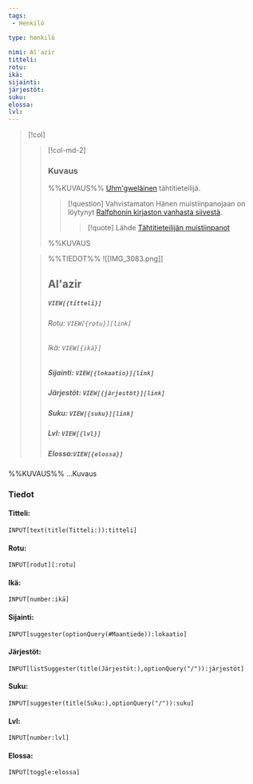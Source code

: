 ```yaml
---
tags:
 - Henkilö

type: henkilö
 
nimi: Al'azir
titteli:
rotu: 
ikä: 
sijainti: 
järjestöt: 
suku:
elossa: 
lvl: 
---
```


>[!col]
>>[!col-md-2]
>>### Kuvaus
>>%%KUVAUS%%
>>[Uhm'gweläinen](Ûhm-gwe.md) tähtitieteilijä. 
>>
>>
>>>[!question] Vahvistamaton 
>>>Hänen muistiinpanojaan on löytynyt [Ralfphonin kirjaston vanhasta siivestä](Ralfonin%20kirjasto.md).
>>>>[!quote] Lähde
>>>>[Tähtitieteilijän muistiinpanot](Tähtitieteilijän%20muistiinpanot.md)
>>>>
>>%%KUVAUS
> 
>>%%TIEDOT%%
>>![[IMG_3083.png]]
>> ## Al'azir
>>##### *`VIEW[{titteli}]`*
>>###### Rotu: `VIEW[{rotu}][link]`
>>###### Ikä: `VIEW[{ikä}]`
>>##### Sijainti: `VIEW[{lokaatio}][link]`
>>##### Järjestöt: `VIEW[{järjestöt}][link]`
>>##### Suku: `VIEW[{suku}][link]`
>>##### Lvl: `VIEW[{lvl}]`
>>##### Elossa:`VIEW[{elossa}]`

%%KUVAUS%%
...Kuvaus


### Tiedot
#### Titteli: 
`INPUT[text(title(Titteli:)):titteli]`
#### Rotu:
`INPUT[rodut][:rotu]`
#### Ikä:
`INPUT[number:ikä]`
#### Sijainti:
`INPUT[suggester(optionQuery(#Maantiede)):lokaatio]`
#### Järjestöt:
```meta-bind
INPUT[listSuggester(title(Järjestöt:),optionQuery("/")):järjestöt]
```
#### Suku:
`INPUT[suggester(title(Suku:),optionQuery("/")):suku]`
#### Lvl:
`INPUT[number:lvl]`
#### Elossa:
`INPUT[toggle:elossa]`







